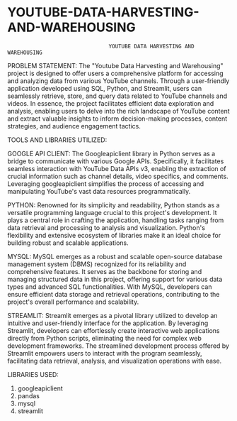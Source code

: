 # YOUTUBE-DATA-HARVESTING-AND-WAREHOUSING

                                    YOUTUBE DATA HARVESTING AND WAREHOUSING
PROBLEM STATEMENT:
  The "Youtube Data Harvesting and Warehousing" project is designed to offer users a comprehensive platform for accessing and analyzing data from various YouTube channels. 
  Through a user-friendly application developed using SQL, Python, and Streamlit, users can seamlessly retrieve, store, and query data related to YouTube channels and videos.
  In essence, the project facilitates efficient data exploration and analysis, enabling users to delve into the rich landscape of YouTube content and extract valuable insights to inform 
  decision-making processes, content strategies, and audience engagement tactics.

TOOLS AND LIBRARIES UTILIZED:

GOOGLE API CLIENT: The Googleapiclient library in Python serves as a bridge to communicate with various Google APIs. 
Specifically, it facilitates seamless interaction with YouTube Data APIs v3, enabling the extraction of crucial information such as channel details, video specifics, and comments.
Leveraging googleapiclient simplifies the process of accessing and manipulating YouTube's vast data resources programmatically.

PYTHON: Renowned for its simplicity and readability, Python stands as a versatile programming language crucial to this project's development. 
It plays a central role in crafting the application, handling tasks ranging from data retrieval and processing to analysis and visualization. 
Python's flexibility and extensive ecosystem of libraries make it an ideal choice for building robust and scalable applications.

MYSQL: MySQL emerges as a robust and scalable open-source database management system (DBMS) recognized for its reliability and comprehensive features.
It serves as the backbone for storing and managing structured data in this project, offering support for various data types and advanced SQL functionalities.
With MySQL, developers can ensure efficient data storage and retrieval operations, contributing to the project's overall performance and scalability.

STREAMLIT: Streamlit emerges as a pivotal library utilized to develop an intuitive and user-friendly interface for the application. 
By leveraging Streamlit, developers can effortlessly create interactive web applications directly from Python scripts, eliminating the need for complex web development frameworks. 
The streamlined development process offered by Streamlit empowers users to interact with the program seamlessly, facilitating data retrieval, analysis, and visualization operations with ease.

LIBRARIES USED:
1. googleapiclient
2. pandas
3. mysql
4. streamlit
